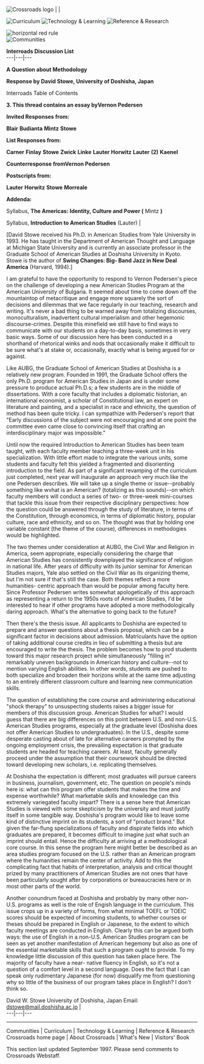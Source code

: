 ![Crossroads logo](http://crossroads.georgetown.edu/logo_sm.gif) |   |

![Curriculum](http://crossroads.georgetown.edu/cur_sm.gif) ![Technology &
Learning](http://crossroads.georgetown.edu/tech_sm.gif) ![Reference &
Research](http://crossroads.georgetown.edu/ref_sm.gif)

![horizontal red rule](http://crossroads.georgetown.edu/redrule.gif)  
![Communities](http://crossroads.georgetown.edu/com.gif)

**Interroads Discussion List**  
---|---|---  
  
**A Question about Methodology**

**Response by David Stowe, University of Doshisha, Japan**

Interroads Table of Contents

**3\. This thread contains an essay byVernon Pedersen**

**Invited Responses from:**

**Blair** **Budianta** **Mintz** **Stowe**

**List Responses from:**

**Carner** **Finlay** **Stowe** **Zwick** **Linke** **Lauter** **Horwitz**
**Lauter** **(2)** **Kaenel**

**Counterresponse fromVernon Pedersen**

**Postscripts from:**

**Lauter** **Horwitz** **Stowe** **Morreale**

**Addenda:**

Syllabus, **The Americas: Identity, Culture and Power (** Mintz **)**

Syllabus, **Introduction to American Studies** (Lauter) |

[David Stowe received his Ph.D. in American Studies from Yale University in
1993. He has taught in the Department of American Thought and Language at
Michigan State University and is currently an associate professor in the
Graduate School of American Studies at Doshisha University in Kyoto. Stowe is
the author of **Swing Changes: Big- Band Jazz in New Deal America** (Harvard,
1994).]

I am grateful to have the opportunity to respond to Vernon Pedersen's piece on
the challenge of developing a new American Studies Program at the American
University of Bulgaria. It seemed about time to come down off the mountaintop
of metacritique and engage more squarely the sort of decisions and dilemmas
that we face regularly in our teaching, research and writing. It's never a bad
thing to be warned away from totalizing discourses, monoculturalism,
inadvertent cultural imperialism and other hegemonic discourse-crimes. Despite
this minefield we still have to find ways to communicate with our students on
a day-to-day basis, sometimes in very basic ways. Some of our discussion here
has been conducted in a shorthand of rhetorical winks and nods that
occasionally make it difficult to be sure what's at stake or, occasionally,
exactly what is being argued for or against.

Like AUBG, the Graduate School of American Studies at Doshisha is a relatively
new program. Founded in 1991, the Graduate School offers the only Ph.D.
program for American Studies in Japan and is under some pressure to produce
actual Ph.D.s; a few students are in the middle of dissertations. With a core
faculty that includes a diplomatic historian, an international economist, a
scholar of Constitutional law, an expert on literature and painting, and a
specialist in race and ethnicity, the question of method has been quite
tricky. I can sympathize with Pedersen's report that "Early discussions of the
subject were not encouraging and at one point the committee even came close to
convincing itself that crafting an interdisciplinary major was impossible."

Until now the required Introduction to American Studies has been team taught,
with each faculty member teaching a three-week unit in his specialization.
With little effort made to integrate the various units, some students and
faculty felt this yielded a fragmented and disorienting introduction to the
field. As part of a significant revamping of the curriculum just completed,
next year will inaugurate an approach very much like the one Pedersen
describes. We will take up a single theme or issue--probably something like
wvhat is an American? (totalizing as this sounds)--on which faculty members
will conduct a series of two- or three-week mini-courses that tackle this
issue from their respective disciplinary perspectives: how the question could
be answered through the study of literature, in terms of the Constitution,
through economics, in terms of diplomatic history, popular culture, race and
ethnicity, and so on. The thought was that by holding one variable constant
(the theme of the course), differences in methodogies would be highlighted.

The two themes under consideration at AUBG, the Civil War and Religion in
America, seem appropriate, especially considering the charge that American
Studies has consistently downplayed the significance of religion in national
life. After years of difficulty with its junior seminar for American Studies
majors, Yale also settled on the Civil War as its organizing theme, but I'm
not sure if that's still the case. Both themes reflect a more humanities-
centric approach than would be popular among faculty here. Since Professor
Pedersen writes somewhat apologetically of this approach as representing a
return to the 1950s roots of American Studies, I'd be interested to hear if
other programs have adopted a more methodologically daring approach. What's
the alternative to going back to the future?

Then there's the thesis issue. All applicants to Doshisha are expected to
prepare and answer questions about a thesis proposal, which can be a
significant factor in decisions about admission. Matriculants have the option
of taking additional course credits in lieu of submitting a thesis but are
encouraged to write the thesis. The problem becomes how to prod students
toward this major research project while simultaneously "filling in"
remarkably uneven backgrounds in American history and culture--not to mention
varying English abilities. In other words, students are pushed to both
specialize and broaden their horizons while at the same time adjusting to an
entirely different classroom culture and learning new communication skills.

The question of establishing the core course and administering educational
"shock therapy" to unsuspecting students raises a bigger issue for members of
this discussion group. American Studies for what? I would guess that there are
big differences on this point between U.S. and non-U.S. American Studies
programs, especially at the graduate level (Doshisha does not offer American
Studies to undergraduates). In the U.S., despite some desperate casting about
of late for alternative careers prompted by the ongoing employment crisis, the
prevailing expectation is that graduate students are headed for teaching
careers. At least, faculty generally proceed under the assumption that their
coursework should be directed toward developing new scholars, i.e. replicating
themselves.

At Doshisha the expectation is different; most graduates will pursue careers
in business, journalism, government, etc. The question on people's minds here
is: what can this program offer students that makes the time and expense
worthwhile? What marketable skills and knowledge can this extremely variegated
faculty impart? There is a sense here that American Studies is viewed with
some skepticism by the university and must justify itself in some tangible
way. Doshisha's program would like to leave some kind of distinctive imprint
on its students, a sort of "product brand." But given the far-flung
specializations of faculty and dispirate fields into which graduates are
prepared, it becomes difficult to imagine just what such an imprint should
entail. Hence the difficulty at arriving at a methodological core course. In
this sense the program here might better be described as an area studies
program focused on the U.S. rather than an American program where the
humanities remain the center of activity. Add to this the complicating fact
that habits of interpretation, analysis and critical thought prized by many
practitioners of American Studies are not ones that have been particularly
sought after by corporations or bureaucracies here or in most other parts of
the world.

Another conundrum faced at Doshisha and probably by many other non-U.S.
programs as well is the role of Engish language in the curriculum. This issue
crops up in a variety of forms, from what minimal TOEFL or TOEIC scores should
be expected of incoming students, to whether courses or theses should be
prepared in English or Japanese, to the extent to which faculty meetings are
conducted in English. Clearly this can be argued both ways: the use of English
in a non-U.S. American Studies program can be seen as yet another
manifestation of American hegemony but also as one of the essential marketable
skills that such a program ought to provide. To my knowledge little discussion
of this question has taken place here. The majority of faculty have a near-
native fluency in English, so it's not a question of a comfort level in a
second language. Does the fact that I can speak only rudimentary Japanese (for
now) disqualify me from questioning why so little of the business of our
program takes place in English? I don't think so.

David W. Stowe University of Doshisha, Japan Email: dstowe@mail.doshisha.ac.jp
|  
---|---|---  
  
* * *

Communities | Curriculum | Technology & Learning | Reference & Research  
Crossroads home page | About Crossroads | What's New | Visitors' Book

This section last updated September 1997. Please send comments to Crossroads
Webstaff.  

